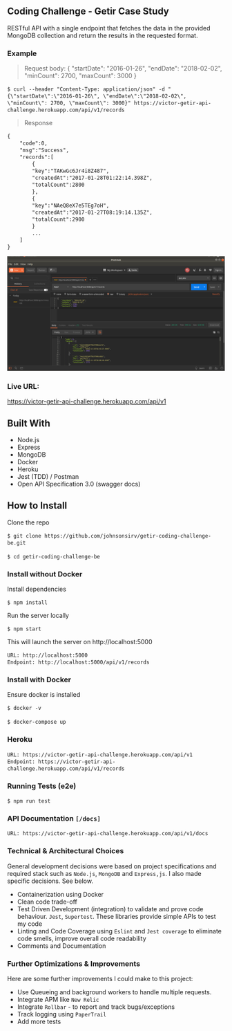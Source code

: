 ## Coding Challenge - Getir Case Study

RESTful API with a single endpoint that fetches the data in the
provided MongoDB collection and return the results in the requested format.

### Example

> Request
body: {
"startDate": "2016-01-26",
"endDate": "2018-02-02",
"minCount": 2700,
"maxCount": 3000
}

```
$ curl --header "Content-Type: application/json" -d "{\"startDate\":\"2016-01-26\", \"endDate\":\"2018-02-02\", \"minCount\": 2700, \"maxCount\": 3000}" https://victor-getir-api-challenge.herokuapp.com/api/v1/records
```

> Response

```
{
    "code":0,
    "msg":"Success",
    "records":[
        {
        "key":"TAKwGc6Jr4i8Z487",
        "createdAt":"2017-01-28T01:22:14.398Z",
        "totalCount":2800
        },
        {
        "key":"NAeQ8eX7e5TEg7oH",
        "createdAt":"2017-01-27T08:19:14.135Z",
        "totalCount":2900
        }
        ...
    ]
}
```

![](https://github.com/johnsonsirv/getir-coding-challenge-be/blob/wizard/docs/getir-api-docs-postman.png)

### Live URL:

https://victor-getir-api-challenge.herokuapp.com/api/v1

## Built With

-   Node.js
-   Express
-   MongoDB
-   Docker
-   Heroku
-   Jest (TDD) / Postman
-   Open API Specification 3.0 (swagger docs)

## How to Install

Clone the repo

```
$ git clone https://github.com/johnsonsirv/getir-coding-challenge-be.git

$ cd getir-coding-challenge-be
```

### Install without Docker

Install dependencies

```
$ npm install
```

Run the server locally

```
$ npm start
```

This will launch the server on http://localhost:5000

```
URL: http://localhost:5000
Endpoint: http://localhost:5000/api/v1/records
```

### Install with Docker

Ensure docker is installed

```
$ docker -v

$ docker-compose up
```

### Heroku

```
URL: https://victor-getir-api-challenge.herokuapp.com/api/v1
Endpoint: https://victor-getir-api-challenge.herokuapp.com/api/v1/records
```

### Running Tests (e2e)

```
$ npm run test
```

### API Documentation `[/docs]`

```
URL: https://victor-getir-api-challenge.herokuapp.com/api/v1/docs
```

### Technical & Architectural Choices

General development decisions were based on project specifications and required stack such as `Node.js`, `MongoDB` and `Express,js`. I also made specific decisions. See below.

-   Containerization using Docker
-   Clean code trade-off
-   Test Driven Development (integration) to validate and prove code behaviour. `Jest`, `Supertest`. These libraries provide simple APIs to test my code
-   Linting and Code Coverage using `Eslint` and `Jest coverage` to eliminate code smells, improve overall code readability
-   Comments and Documentation

### Further Optimizations & Improvements

Here are some further improvements I could make to this project:

-   Use Queueing and background workers to handle multiple requests.
-   Integrate APM like `New Relic`
-   Integrate `Rollbar` - to report and track bugs/exceptions
-   Track logging using `PaperTrail`
-   Add more tests
